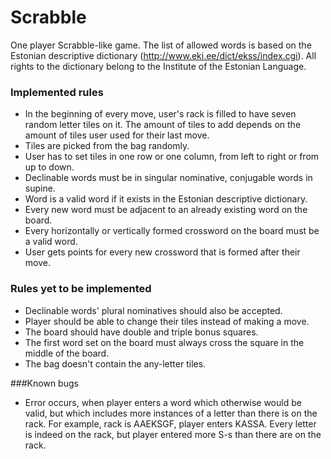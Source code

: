 # Scrabble

One player Scrabble-like game. The list of allowed words is based on the Estonian descriptive dictionary (http://www.eki.ee/dict/ekss/index.cgi).
All rights to the dictionary belong to the Institute of the Estonian Language.

### Implemented rules
* In the beginning of every move, user's rack is filled to have seven random letter tiles on it. The amount of tiles to add depends on the amount of tiles user used for their last move.
* Tiles are picked from the bag randomly.
* User has to set tiles in one row or one column, from left to right or from up to down.
* Declinable words must be in singular nominative, conjugable words in supine.
* Word is a valid word if it exists in the Estonian descriptive dictionary.
* Every new word must be adjacent to an already existing word on the board.
* Every horizontally or vertically formed crossword on the board must be a valid word.
* User gets points for every new crossword that is formed after their move.

### Rules yet to be implemented
* Declinable words' plural nominatives should also be accepted.
* Player should be able to change their tiles instead of making a move.
* The board should have double and triple bonus squares.
* The first word set on the board must always cross the square in the middle of the board.
* The bag doesn't contain the any-letter tiles. 

###Known bugs
* Error occurs, when player enters a word which otherwise would be valid, but which includes more instances of a letter than there is on the rack. For example, rack is AAEKSGF, player enters KASSA. Every letter is indeed on the rack, but player entered more S-s than there are on the rack.
